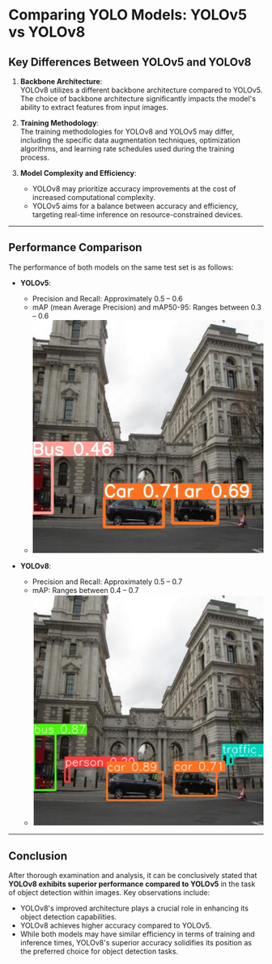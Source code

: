 # Comparing YOLO Models: YOLOv5 vs YOLOv8

## Key Differences Between YOLOv5 and YOLOv8

1. **Backbone Architecture**:  
   YOLOv8 utilizes a different backbone architecture compared to YOLOv5. The choice of backbone architecture significantly impacts the model's ability to extract features from input images.

2. **Training Methodology**:  
   The training methodologies for YOLOv8 and YOLOv5 may differ, including the specific data augmentation techniques, optimization algorithms, and learning rate schedules used during the training process.

3. **Model Complexity and Efficiency**:  
   - YOLOv8 may prioritize accuracy improvements at the cost of increased computational complexity.  
   - YOLOv5 aims for a balance between accuracy and efficiency, targeting real-time inference on resource-constrained devices.

---

## Performance Comparison

The performance of both models on the same test set is as follows:

- **YOLOv5**:
  - Precision and Recall: Approximately 0.5 – 0.6  
  - mAP (mean Average Precision) and mAP50-95: Ranges between 0.3 – 0.6
  - ![YOLOv5 Model](yolo_v5.png "YOLOv5 Model performance")

- **YOLOv8**:
  - Precision and Recall: Approximately 0.5 – 0.7  
  - mAP: Ranges between 0.4 – 0.7
  - ![YOLOv8 Model](yolo_v8.png "YOLOv8 Model performance")

---

## Conclusion

After thorough examination and analysis, it can be conclusively stated that **YOLOv8 exhibits superior performance compared to YOLOv5** in the task of object detection within images. Key observations include:

- YOLOv8's improved architecture plays a crucial role in enhancing its object detection capabilities.
- YOLOv8 achieves higher accuracy compared to YOLOv5.
- While both models may have similar efficiency in terms of training and inference times, YOLOv8's superior accuracy solidifies its position as the preferred choice for object detection tasks.

